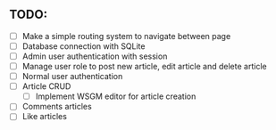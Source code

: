 ## TODO:

- [ ] Make a simple routing system to navigate between page
- [ ] Database connection with SQLite
- [ ] Admin user authentication with session
- [ ] Manage user role to post new article, edit article and delete article
- [ ] Normal user authentication
- [ ] Article CRUD
    - [ ] Implement WSGM editor for article creation
- [ ] Comments articles
- [ ] Like articles
